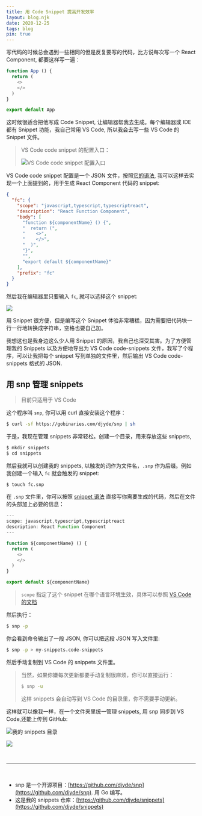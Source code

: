```yaml
---
title: 用 Code Snippet 提高开发效率
layout: blog.njk
date: 2020-12-25
tags: blog
pin: true
---
```


写代码的时候总会遇到一些相同的但是反复要写的代码，比方说每次写一个 React Component, 都要这样写一遍：

```js
function App () {
  return (
    <>
    </>
  )
}

export default App
```

这时候很适合把他写成 Code Snippet, 让编辑器帮我去生成。每个编辑器或 IDE 都有 Snippet 功能，我自己常用 VS Code, 所以我会去写一些 VS Code 的 Snippet 文件。

> VS Code code snippet 的配置入口：
>
> ![VS Code code snippet 配置入口](https://gbstatic.djyde.com/uPic/cXvY0y.png?x-oss-process=style/80)

VS Code code snippet 配置是一个 JSON 文件，按照[它的语法](https://code.visualstudio.com/docs/editor/userdefinedsnippets#_creating-your-own-snippets), 我可以这样去实现一个上面提到的，用于生成 React Component 代码的 snippet:

```json
{
  "fc": {
    "scope": "javascript,typescript,typescriptreact",
    "description": "React Function Component",
    "body": [
      "function ${componentName} () {",
      "  return (",
      "    <>",
      "    </>",
      "  )",
      "}",
      "",
      "export default ${componentName}"
    ],
    "prefix": "fc"
  }
}
```

然后我在编辑器里只要输入 `fc`, 就可以选择这个 snippet:

![](https://gbstatic.djyde.com/uPic/8hdVZE.gif)

用 Snippet 很方便，但是编写这个 Snippet 体验非常糟糕，因为需要把代码块一行一行地转换成字符串，空格也要自己加。

我想这也是我身边这么少人用 Snippet 的原因，我自己也深受其害。为了方便管理我的 Snippets 以及方便地导出为 VS Code code-snippets 文件，我写了个程序，可以让我把每个 snippet 写到单独的文件里，然后输出 VS Code code-snippets 格式的 JSON.

## 用 snp 管理 snippets

> 目前只适用于 VS Code

这个程序叫 `snp`, 你可以用 curl 直接安装这个程序：

```bash
$ curl -sf https://gobinaries.com/djyde/snp | sh
```

于是，我现在管理 snippets 非常轻松。创建一个目录，用来存放这些 snippets, 

```bash
$ mkdir snippets
$ cd snippets
```

然后我就可以创建我的 snippets, 以触发的词作为文件名，`.snp` 作为后缀。例如我创建一个输入 `fc` 就会触发的 snippet:

```bash
$ touch fc.snp
```

在 `.snp` 文件里，你可以按照 [snippet 语法](https://code.visualstudio.com/docs/editor/userdefinedsnippets#_snippet-syntax) 直接写你需要生成的代码，然后在文件的头部加上必要的信息：

```js
---
scope: javascript,typescript,typescriptreact
description: React Function Component
---

function ${componentName} () {
  return (
    <>
    </>
  )
}

export default ${componentName}
```

> `scope` 指定了这个 snippet 在哪个语言环境生效，具体可以参照 [VS Code 的文档](https://code.visualstudio.com/docs/editor/userdefinedsnippets)

然后执行：

```bash
$ snp -p
```

你会看到命令输出了一段 JSON, 你可以把这段 JSON 写入文件里:

```bash
$ snp -p > my-snippets.code-snippets
```

然后手动复制到 VS Code 的 snippets 文件里。

> 当然，如果你嫌每次更新都要手动复制很麻烦，你可以直接运行：
>
> ```bash
> $ snp -u
> ```
>
> 这样 snippets 会自动写到 VS Code 的目录里，你不需要手动更新。

这样就可以像我一样，在一个文件夹里统一管理 snippets, 用 snp 同步到 VS Code,还能上传到 GitHub:

![我的 snippets 目录](https://gbstatic.djyde.com/uPic/s6ER6t.png?x-oss-process=style/80)

![](https://gbstatic.djyde.com/uPic/fveMJq.gif)

<br />

---

<br />

- snp 是一个开源项目：[https://github.com/djyde/snp](https://github.com/djyde/snp). 用 Go 编写。
- 这是我的 snippets 仓库：[https://github.com/djyde/snippets](https://github.com/djyde/snippets)